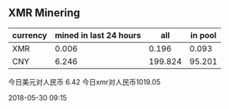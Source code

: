 ## XMR Minering

|currency|mined in last 24 hours|all|in pool|
|---|---|---|---|
|XMR|0.006|0.196|0.093|
|CNY|6.246|199.824|95.201|

今日美元对人民币 6.42	今日xmr对人民币1019.05


2018-05-30 09:15